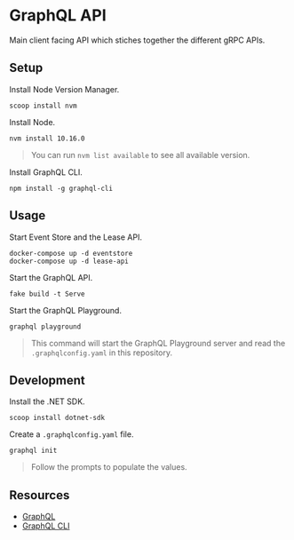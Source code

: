 # GraphQL API
Main client facing API which stiches together the different gRPC APIs.

## Setup
Install Node Version Manager.
```
scoop install nvm
```

Install Node.
```
nvm install 10.16.0
```
> You can run `nvm list available` to see all available version.

Install GraphQL CLI.
```
npm install -g graphql-cli
```

## Usage
Start Event Store and the Lease API.
```
docker-compose up -d eventstore
docker-compose up -d lease-api
```

Start the GraphQL API.
```
fake build -t Serve
```

Start the GraphQL Playground.
```
graphql playground
```
> This command will start the GraphQL Playground server
and read the `.graphqlconfig.yaml` in this repository.

## Development
Install the .NET SDK.
```
scoop install dotnet-sdk
```

Create a `.graphqlconfig.yaml` file.
```
graphql init
```
> Follow the prompts to populate the values.

## Resources
- [GraphQL](https://graphql.org/)
- [GraphQL CLI](https://github.com/graphql-cli/graphql-cli)
